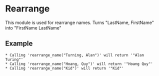 Rearrange
=========

This module is used for rearrange names.
Turns "LastName, FirstName" into "FirstName LastName"

 ## Example
    * Calling 'rearrange_name("Turning, Alan")' will return '"Alan Turing"' 
    * Calling 'rearrange_name("Hoang, Quy")' will return '"Hoang Quy"'
    * Calling 'rearrange_name("Kid")' will return '"Kid"'